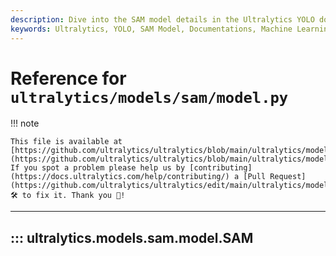 ```yaml
---
description: Dive into the SAM model details in the Ultralytics YOLO documentation. Understand, implement, and optimize your model use.
keywords: Ultralytics, YOLO, SAM Model, Documentations, Machine Learning, AI, Convolutional neural network
---
```


# Reference for `ultralytics/models/sam/model.py`

!!! note

    This file is available at [https://github.com/ultralytics/ultralytics/blob/main/ultralytics/models/sam/model.py](https://github.com/ultralytics/ultralytics/blob/main/ultralytics/models/sam/model.py). If you spot a problem please help us by [contributing](https://docs.ultralytics.com/help/contributing/) a [Pull Request](https://github.com/ultralytics/ultralytics/edit/main/ultralytics/models/sam/model.py) 🛠️ to fix it. Thank you 🙏!

---
## ::: ultralytics.models.sam.model.SAM
<br><br>
